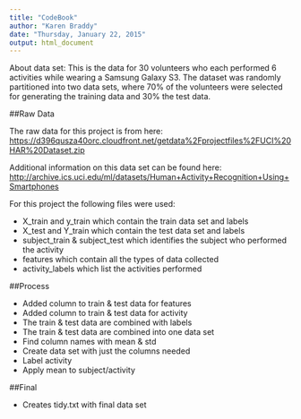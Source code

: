 ```yaml
---
title: "CodeBook"
author: "Karen Braddy"
date: "Thursday, January 22, 2015"
output: html_document
---
```

About data set:
This is the data for 30 volunteers who each performed 6 activities while wearing a Samsung Galaxy S3.  The dataset was randomly partitioned into two data sets, where 70% of the volunteers were selected for generating the training data and 30% the test data.

##Raw Data

The raw data for this project is from here:
https://d396qusza40orc.cloudfront.net/getdata%2Fprojectfiles%2FUCI%20HAR%20Dataset.zip

Additional information on this data set can be found here:
http://archive.ics.uci.edu/ml/datasets/Human+Activity+Recognition+Using+Smartphones

For this project the following files were used:

  * X_train and y_train which contain the train data set and labels
  * X_test and Y_train which contain the test data set and labels
  * subject_train & subject_test which identifies the subject who performed the activity
  * features which contain all the types of data collected
  * activity_labels which list the activities performed
  
##Process
  * Added column to train & test data for features
  * Added column to train & test data for activity
  * The train & test data are combined with labels
  * The train & test data are combined into one data set
  * Find column names with mean & std
  * Create data set with just the columns needed
  * Label activity
  * Apply mean to subject/activity
  
##Final
  * Creates tidy.txt with final data set
  
   
